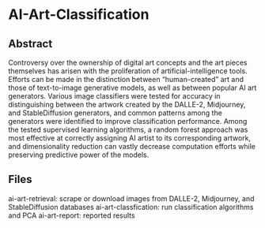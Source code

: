# AI-Art-Classification
## Abstract
Controversy over the ownership of digital art concepts and the art pieces themselves has arisen 
with the proliferation of artificial-intelligence tools. Efforts can be made in the distinction between 
“human-created” art and those of text-to-image generative models, as well as between popular AI 
art generators. Various image classifiers were tested for accuracy in distinguishing between the 
artwork created by the DALLE-2, Midjourney, and StableDiffusion generators, and common 
patterns among the generators were identified to improve classification performance. Among the 
tested supervised learning algorithms, a random forest approach was most effective at correctly 
assigning AI artist to its corresponding artwork, and dimensionality reduction can vastly decrease 
computation efforts while preserving predictive power of the models.

## Files
ai-art-retrieval: scrape or download images from DALLE-2, Midjourney, and StableDiffusion databases
ai-art-classfication: run classification algorithms and PCA
ai-art-report: reported results
